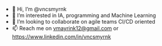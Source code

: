 - 👋 Hi, I’m @vncsmyrnk
- 👀 I’m interested in IA, programming and Machine Learning
- 💞️ I’m looking to collaborate on agile teams CI/CD oriented
- 📫 Reach me on vmayrink12@gmail.com or https://www.linkedin.com/in/vncsmyrnk

<!---
vncsmyrnk/vncsmyrnk is a ✨ special ✨ repository because its `README.md` (this file) appears on your GitHub profile.
You can click the Preview link to take a look at your changes.
--->
